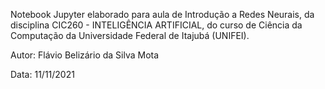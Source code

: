 Notebook Jupyter elaborado para aula de Introdução a Redes Neurais, da disciplina CIC260 - INTELIGÊNCIA ARTIFICIAL, do curso de Ciência da Computação da Universidade Federal de Itajubá (UNIFEI).

Autor: Flávio Belizário da Silva Mota

Data: 11/11/2021

